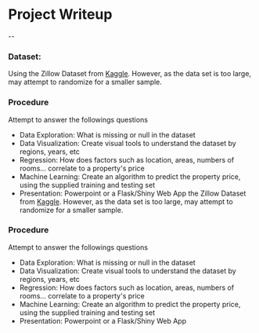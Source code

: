 # Project Writeup
--

### Dataset:

Using the Zillow Dataset from [Kaggle](https://www.kaggle.com/c/zillow-prize-1). However, as the data set is too large, may attempt to randomize for a smaller sample. 


### Procedure
Attempt to answer the followings questions
* Data Exploration: What is missing or null in the dataset
* Data Visualization: Create visual tools to understand the dataset by regions, years, etc
* Regression: How does factors such as location, areas, numbers of rooms... correlate to a property's price
* Machine Learning: Create an algorithm to predict the property price, using the supplied training and testing set
* Presentation: Powerpoint or a Flask/Shiny Web App the Zillow Dataset from [Kaggle](https://www.kaggle.com/c/zillow-prize-1). However, as the data set is too large, may attempt to randomize for a smaller sample. 


### Procedure
Attempt to answer the followings questions
* Data Exploration: What is missing or null in the dataset
* Data Visualization: Create visual tools to understand the dataset by regions, years, etc
* Regression: How does factors such as location, areas, numbers of rooms... correlate to a property's price
* Machine Learning: Create an algorithm to predict the property price, using the supplied training and testing set
* Presentation: Powerpoint or a Flask/Shiny Web App

